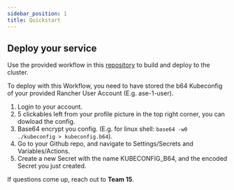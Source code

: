 ```yaml
---
sidebar_position: 1
title: Quickstart
---
```


## Deploy your service

Use the provided workflow in this [repository](https://github.com/Agile-Software-Engineering-25/deploy-to-k8s) to build and deploy to the cluster.

To deploy with this Workflow, you need to have stored the b64 Kubeconfig of your provided Rancher User Account (E.g. ase-1-user).
1. Login to your account.
2. 5 clickables left from your profile picture in the top right corner, you can dowload the config.
3. Base64 encrypt you config. (E.g. for linux shell: `base64 -w0 ./kubeconfig > kubeconfig.b64`).
4. Go to your Github repo, and navigate to Settings/Secrets and Variables/Actions.
5. Create a new Secret with the name KUBECONFIG_B64, and the encoded Secret you just created.

If questions come up, reach out to **Team 15**.
